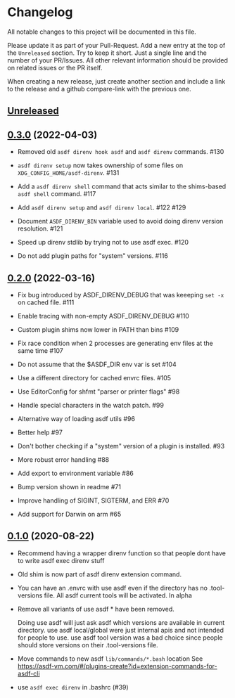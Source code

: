 # Changelog

All notable changes to this project will be documented in this file.

Please update it as part of your Pull-Request. Add a new entry at the top of the `Unreleased` section.
Try to keep it short. Just a single line and the number of your PR/Issues.
All other relevant information should be provided on related issues or the PR itself.

When creating a new release, just create another section and include a link to the release and a
github compare-link with the previous one.

## [Unreleased](https://github.com/asdf-community/asdf-direnv/compare/v0.3.0..master)


## [0.3.0](https://github.com/asdf-community/asdf-direnv/compare/v0.3.0) (2022-04-03)

- Removed old `asdf direnv hook asdf` and `asdf direnv` commands. #130

- `asdf direnv setup` now takes ownership of some files on `XDG_CONFIG_HOME/asdf-direnv`. #131

- Add a `asdf direnv shell` command that acts similar to the shims-based `asdf shell` command. #117

- Add `asdf direnv setup` and `asdf direnv local`. #122 #129

- Document `ASDF_DIRENV_BIN` variable used to avoid doing direnv version resolution. #121

- Speed up direnv stdlib by trying not to use asdf exec. #120

- Do not add plugin paths for "system" versions. #116 


## [0.2.0](https://github.com/asdf-community/asdf-direnv/releases/v0.2.0) (2022-03-16)


- Fix bug introduced by ASDF_DIRENV_DEBUG that was keeeping `set -x` on cached file. #111

- Enable tracing with non-empty ASDF_DIRENV_DEBUG #110

- Custom plugin shims now lower in PATH than bins #109

- Fix race condition when 2 processes are generating env files at the same time #107

- Do not assume that the $ASDF_DIR env var is set #104

- Use a different directory for cached envrc files. #105

- Use EditorConfig for shfmt "parser or printer flags" #98

- Handle special characters in the watch patch. #99

- Alternative way of loading asdf utils #96

- Better help #97

- Don't bother checking if a "system" version of a plugin is installed. #93

- More robust error handling #88

- Add export to environment variable #86

- Bump version shown in readme #71

- Improve handling of SIGINT, SIGTERM, and ERR #70

- Add support for Darwin on arm #65


## [0.1.0](https://github.com/asdf-community/asdf-direnv/releases/0.1.0) (2020-08-22)

- Recommend having a wrapper direnv function so that people dont have to write asdf exec direnv stuff

- Old shim is now part of asdf direnv extension command.

- You can have an .envrc with use asdf even if the directory has no .tool-versions file. All asdf current tools will be activated. In alpha

- Remove all variants of use asdf * have been removed.

  Doing use asdf will just ask asdf which versions are available in current directory.
  use asdf local/global were just internal apis and not intended for people to use.
  use asdf tool version was a bad choice since people should store versions on their .tool-versions file.

- Move commands to new asdf `lib/commands/*.bash` location
  See https://asdf-vm.com/#/plugins-create?id=extension-commands-for-asdf-cli

- use `asdf exec direnv` in .bashrc (#39)
